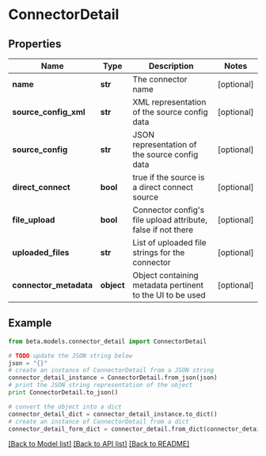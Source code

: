 # ConnectorDetail


## Properties
Name | Type | Description | Notes
------------ | ------------- | ------------- | -------------
**name** | **str** | The connector name | [optional] 
**source_config_xml** | **str** | XML representation of the source config data | [optional] 
**source_config** | **str** | JSON representation of the source config data | [optional] 
**direct_connect** | **bool** | true if the source is a direct connect source | [optional] 
**file_upload** | **bool** | Connector config&#39;s file upload attribute, false if not there | [optional] 
**uploaded_files** | **str** | List of uploaded file strings for the connector | [optional] 
**connector_metadata** | **object** | Object containing metadata pertinent to the UI to be used | [optional] 

## Example

```python
from beta.models.connector_detail import ConnectorDetail

# TODO update the JSON string below
json = "{}"
# create an instance of ConnectorDetail from a JSON string
connector_detail_instance = ConnectorDetail.from_json(json)
# print the JSON string representation of the object
print ConnectorDetail.to_json()

# convert the object into a dict
connector_detail_dict = connector_detail_instance.to_dict()
# create an instance of ConnectorDetail from a dict
connector_detail_form_dict = connector_detail.from_dict(connector_detail_dict)
```
[[Back to Model list]](../README.md#documentation-for-models) [[Back to API list]](../README.md#documentation-for-api-endpoints) [[Back to README]](../README.md)


